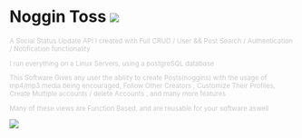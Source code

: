 # Noggin Toss <img src="https://github.com/hug0sh0t/Noggin__Toss/blob/master/toss.png"/>
<small style="color:#c8c8c8">
A Social Status Update API I created with Full CRUD / User && Post Search / Authentication / Notification functionality 

I run everything on a Linux Servers, using a postgreSQL database

This Software Gives any user the ability to create Posts(noggins)  with the usage of mp4/mp3 media being encouraged,
Follow Other Creators , Customize Their Profiles, Create Multiple accounts / delete Accounts , and many more features    


Many of these views are Function Based, and are reusable for your software aswell 

 </small>
<img src="https://github.com/hug0sh0t/Noggin__Toss/blob/master/truegif.gif"/>
